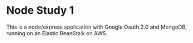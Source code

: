 # Node Study 1

This is a node/express application with Google Oauth 2.0 and MongoDB, running on an Elastic BeanStalk on AWS.